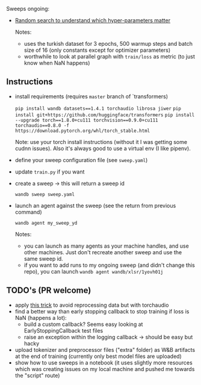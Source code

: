 Sweeps ongoing:
* [Random search to understand which hyper-parameters matter](https://wandb.ai/wandb/xlsr/sweeps/1yovh01j)

  Notes:
  * uses the turkish dataset for 3 epochs, 500 warmup steps and batch size of 16 (only constants except for optimizer parameters)
  * worthwhile to look at parallel graph with `train/loss` as metric (to just know when NaN happens)

## Instructions

* install requirements (requires `master` branch of `transformers)

  `pip install wandb datasets==1.4.1 torchaudio librosa jiwer`
  `pip install git+https://github.com/huggingface/transformers`
  `pip install --upgrade torch==1.8.0+cu111 torchvision==0.9.0+cu111 torchaudio==0.8.0 -f https://download.pytorch.org/whl/torch_stable.html`

  Note: use your torch install instructions (without it I was getting some cudnn issues). Also it's always good to use a virtual env (I like pipenv).

* define your sweep configuration file (see `sweep.yaml`)

* update `train.py` if you want

* create a sweep -> this will return a sweep id

  `wandb sweep sweep.yaml`

* launch an agent against the sweep (see the return from previous command)

  `wandb agent my_sweep_yd`

  Notes:
  * you can launch as many agents as your machine handles, and use other machines. Just don't recreate another sweep and use the same sweep id.
  * if you want to add runs to my ongoing sweep (and didn't change this repo), you can launch `wandb agent wandb/xlsr/1yovh01j`

## TODO's (PR welcome)

* apply [this trick](https://huggingface.slack.com/archives/C01QZ90Q83Z/p1616343320403900) to avoid reprocessing data but with torchaudio
* find a better way than early stopping callback to stop training if loss is NaN (happens a lot):
  * build a custom callback? Seems easy looking at EarlyStoppingCallback test files
  * raise an exception within the logging callback -> should be easy but hacky
* upload tokenizer and preprocessor files ("extra" folder) as W&B artifacts at the end of training (currently only best model files are uploaded)
* show how to use sweeps in a notebook (it uses slightly more resources which was creating issues on my local machine and pushed me towards the "script" route)